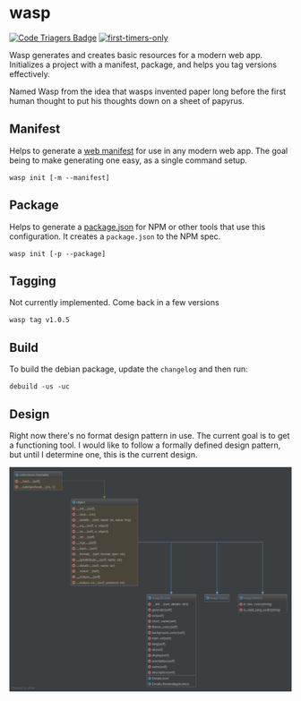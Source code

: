 wasp
======

[![Code Triagers Badge](https://www.codetriage.com/devinmatte/wasp/badges/users.svg)](https://www.codetriage.com/devinmatte/wasp)
[![first-timers-only](http://img.shields.io/badge/first--timers--only-friendly-blue.svg)](http://www.firsttimersonly.com/)

Wasp generates and creates basic resources for a modern web app.
Initializes a project with a manifest, package, and helps you tag versions effectively.

Named Wasp from the idea that wasps invented paper long before the first human thought to put his thoughts down on a sheet of papyrus.

Manifest
--------
Helps to generate a [web manifest](https://developer.mozilla.org/en-US/docs/Web/Manifest) for use in any modern web app. The goal being to make generating one easy, as a single command setup.
```
wasp init [-m --manifest]
```

Package
--------
Helps to generate a [package.json](https://docs.npmjs.com/files/package.json) for NPM or other tools that use this configuration. It creates a `package.json` to the NPM spec.
```
wasp init [-p --package]
```

Tagging
-------
Not currently implemented. Come back in a few versions
```
wasp tag v1.0.5
```

Build
-----
To build the debian package, update the `changelog` and then run:
```
debuild -us -uc
```

Design
------

Right now there's no format design pattern in use. The current goal is to get a functioning tool.
I would like to follow a formally defined design pattern, but until I determine one, this is the current design.

![UML Diagram](diagram.png)
